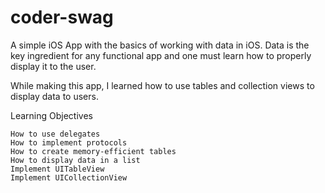 # coder-swag
A simple iOS App with the basics of working with data in iOS. Data is the key ingredient for any functional app and one must learn how to properly display it to the user. 

While making this app, I learned how to use tables and collection views to display data to users.

Learning Objectives

    How to use delegates
    How to implement protocols
    How to create memory-efficient tables
    How to display data in a list
    Implement UITableView
    Implement UICollectionView

